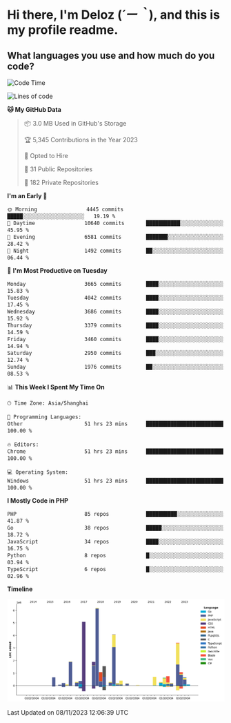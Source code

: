 # **Hi there, I'm Deloz (*´ー｀*), and this is my profile readme.**

## **What languages you use and how much do you code?**

<!--START_SECTION:waka-->
![Code Time](http://img.shields.io/badge/Code%20Time-2%2C746%20hrs%2012%20mins-blue)

![Lines of code](https://img.shields.io/badge/From%20Hello%20World%20I%27ve%20Written-32.1%20million%20lines%20of%20code-blue)

**🐱 My GitHub Data** 

> 📦 3.0 MB Used in GitHub's Storage 
 > 
> 🏆 5,345 Contributions in the Year 2023
 > 
> 💼 Opted to Hire
 > 
> 📜 31 Public Repositories 
 > 
> 🔑 182 Private Repositories 
 > 
**I'm an Early 🐤** 

```text
🌞 Morning                4445 commits        █████░░░░░░░░░░░░░░░░░░░░   19.19 % 
🌆 Daytime                10640 commits       ███████████░░░░░░░░░░░░░░   45.95 % 
🌃 Evening                6581 commits        ███████░░░░░░░░░░░░░░░░░░   28.42 % 
🌙 Night                  1492 commits        ██░░░░░░░░░░░░░░░░░░░░░░░   06.44 % 
```
📅 **I'm Most Productive on Tuesday** 

```text
Monday                   3665 commits        ████░░░░░░░░░░░░░░░░░░░░░   15.83 % 
Tuesday                  4042 commits        ████░░░░░░░░░░░░░░░░░░░░░   17.45 % 
Wednesday                3686 commits        ████░░░░░░░░░░░░░░░░░░░░░   15.92 % 
Thursday                 3379 commits        ████░░░░░░░░░░░░░░░░░░░░░   14.59 % 
Friday                   3460 commits        ████░░░░░░░░░░░░░░░░░░░░░   14.94 % 
Saturday                 2950 commits        ███░░░░░░░░░░░░░░░░░░░░░░   12.74 % 
Sunday                   1976 commits        ██░░░░░░░░░░░░░░░░░░░░░░░   08.53 % 
```


📊 **This Week I Spent My Time On** 

```text
🕑︎ Time Zone: Asia/Shanghai

💬 Programming Languages: 
Other                    51 hrs 23 mins      █████████████████████████   100.00 % 

🔥 Editors: 
Chrome                   51 hrs 23 mins      █████████████████████████   100.00 % 

💻 Operating System: 
Windows                  51 hrs 23 mins      █████████████████████████   100.00 % 
```

**I Mostly Code in PHP** 

```text
PHP                      85 repos            ██████████░░░░░░░░░░░░░░░   41.87 % 
Go                       38 repos            █████░░░░░░░░░░░░░░░░░░░░   18.72 % 
JavaScript               34 repos            ████░░░░░░░░░░░░░░░░░░░░░   16.75 % 
Python                   8 repos             █░░░░░░░░░░░░░░░░░░░░░░░░   03.94 % 
TypeScript               6 repos             █░░░░░░░░░░░░░░░░░░░░░░░░   02.96 % 
```



**Timeline**

![Lines of Code chart](https://raw.githubusercontent.com/deloz/deloz/main/assets/bar_graph.png)


 Last Updated on 08/11/2023 12:06:39 UTC
<!--END_SECTION:waka-->
